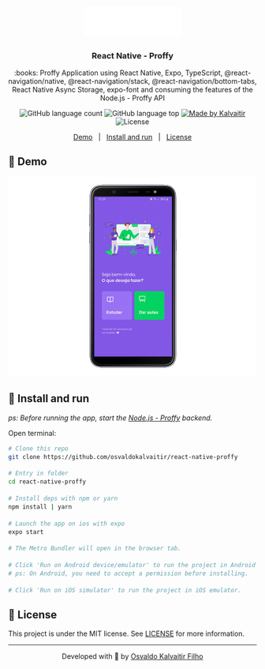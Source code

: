 <h1 align="center">
    <img src="/.github/assets/logo.svg"
    width="200px"
    alt="Logo" />
</h1>

<h3 align="center">
  React Native - Proffy
</h3>

<p align="center">
  :books: Proffy Application using React Native, Expo, TypeScript, @react-navigation/native, @react-navigation/stack, @react-navigation/bottom-tabs, React Native Async Storage, expo-font and consuming the features of the Node.js - Proffy API
</p>

<p align="center">
  <img alt="GitHub language count" src="https://img.shields.io/github/languages/count/osvaldokalvaitir/react-native-proffy.svg?color=00A83A">

  <img alt="GitHub language top" src="https://img.shields.io/github/languages/top/osvaldokalvaitir/react-native-proffy.svg?color=00A83A">

  <a href="https://kalvaitir.com/">
    <img alt="Made by Kalvaitir" src="https://img.shields.io/badge/made%20by-Kalvaitir-00A83A">
  </a>

  <img alt="License" src="https://img.shields.io/badge/license-MIT-00A83A">
</p>

<p align="center">
  <a href="#iphone-demo">Demo</a>&nbsp;&nbsp;&nbsp;|&nbsp;&nbsp;&nbsp;<a href="#wrench-install-and-run">Install and run</a>&nbsp;&nbsp;&nbsp;|&nbsp;&nbsp;&nbsp;<a href="#memo-license">License</a>
</p>

## :iphone: Demo

![Demo](/.github/assets/demo.gif)

## :wrench: Install and run

_ps: Before running the app, start the [Node.js - Proffy](https://github.com/osvaldokalvaitir/nodejs-proffy) backend._

Open terminal:

```sh
# Clone this repo
git clone https://github.com/osvaldokalvaitir/react-native-proffy

# Entry in folder
cd react-native-proffy

# Install deps with npm or yarn
npm install | yarn

# Launch the app on ios with expo
expo start

# The Metro Bundler will open in the browser tab.

# Click 'Run on Android device/emulator' to run the project in Android emulator.
# ps: On Android, you need to accept a permission before installing.

# Click 'Run on iOS simulator' to run the project in iOS emulator.
```

## :memo: License

This project is under the MIT license. See [LICENSE](/LICENSE) for more information.

---

<p align="center">
Developed with 💚 by <a href="https://www.linkedin.com/in/osvaldokalvaitir">Osvaldo Kalvaitir Filho</a>
</p>
